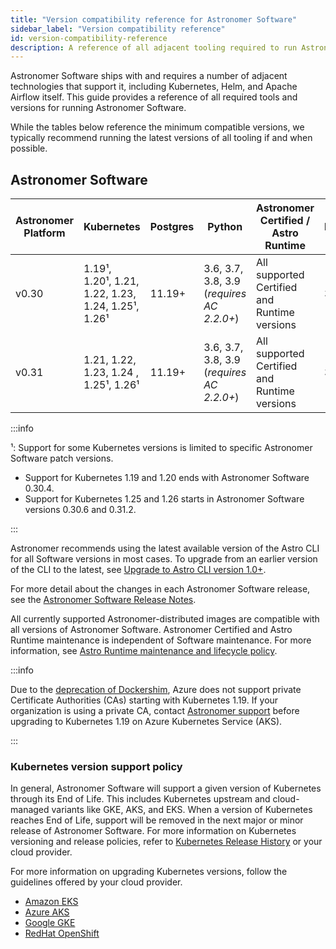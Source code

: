```yaml
---
title: "Version compatibility reference for Astronomer Software"
sidebar_label: "Version compatibility reference"
id: version-compatibility-reference
description: A reference of all adjacent tooling required to run Astronomer Software and corresponding version compatibility.
---
```


Astronomer Software ships with and requires a number of adjacent technologies that support it, including Kubernetes, Helm, and Apache Airflow itself. This guide provides a reference of all required tools and versions for running Astronomer Software.

While the tables below reference the minimum compatible versions, we typically recommend running the latest versions of all tooling if and when possible.

## Astronomer Software

<!--- Version-specific -->

| Astronomer Platform | Kubernetes                                         | Postgres | Python                                    | Astronomer Certified / Astro Runtime         | Helm |
| ------------------- | -------------------------------------------------- | -------- | ----------------------------------------- | -------------------------------------------- | ---- |
| v0.30               | 1.19¹, 1.20¹, 1.21, 1.22, 1.23, 1.24, 1.25¹, 1.26¹ | 11.19+   | 3.6, 3.7, 3.8, 3.9 (_requires AC 2.2.0+_) | All supported Certified and Runtime versions | 3.6  |
| v0.31               | 1.21, 1.22, 1.23, 1.24 , 1.25¹, 1.26¹              | 11.19+   | 3.6, 3.7, 3.8, 3.9 (_requires AC 2.2.0+_) | All supported Certified and Runtime versions | 3.6  |

:::info

¹: Support for some Kubernetes versions is limited to specific Astronomer Software patch versions.

- Support for Kubernetes 1.19 and 1.20 ends with Astronomer Software 0.30.4.
- Support for Kubernetes 1.25 and 1.26 starts in Astronomer Software versions 0.30.6 and 0.31.2.

:::

Astronomer recommends using the latest available version of the Astro CLI for all Software versions in most cases. To upgrade from an earlier version of the CLI to the latest, see [Upgrade to Astro CLI version 1.0+](upgrade-astro-cli.md).

For more detail about the changes in each Astronomer Software release, see the [Astronomer Software Release Notes](release-notes.md).

All currently supported Astronomer-distributed images are compatible with all versions of Astronomer Software. Astronomer Certified and Astro Runtime maintenance is independent of Software maintenance. For more information, see [Astro Runtime maintenance and lifecycle policy](runtime-version-lifecycle-policy.md).


:::info

Due to the [deprecation of Dockershim](https://kubernetes.io/blog/2020/12/02/dockershim-faq/), Azure does not support private Certificate Authorities (CAs) starting with Kubernetes 1.19. If your organization is using a private CA, contact [Astronomer support](https://support.astronomer.io) before upgrading to Kubernetes 1.19 on Azure Kubernetes Service (AKS).

:::

### Kubernetes version support policy

In general, Astronomer Software will support a given version of Kubernetes through its End of Life. This includes Kubernetes upstream and cloud-managed variants like GKE, AKS, and EKS. When a version of Kubernetes reaches End of Life, support will be removed in the next major or minor release of Astronomer Software. For more information on Kubernetes versioning and release policies, refer to [Kubernetes Release History](https://kubernetes.io/releases/) or your cloud provider.

For more information on upgrading Kubernetes versions, follow the guidelines offered by your cloud provider.

- [Amazon EKS](https://docs.aws.amazon.com/eks/latest/userguide/update-cluster.html)
- [Azure AKS](https://docs.microsoft.com/en-us/azure/aks/upgrade-cluster)
- [Google GKE](https://cloud.google.com/kubernetes-engine/docs/concepts/cluster-upgrades)
- [RedHat OpenShift](https://access.redhat.com/documentation/en-us/openshift_container_platform/4.11/html/updating_clusters/index)
